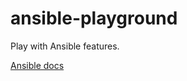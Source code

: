 # ansible-playground

Play with Ansible features.

[Ansible docs](https://docs.ansible.com/ansible/latest/index.html)
